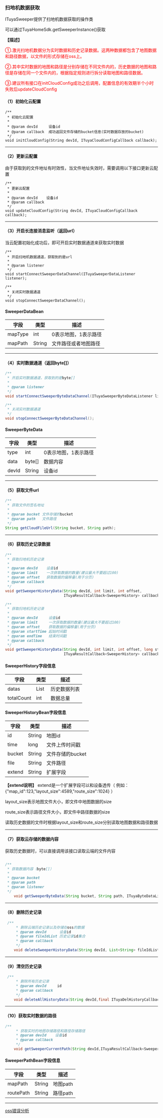 ### 扫地机数据获取

ITuyaSweeper提供了扫地机数据获取的操作类

可以通过TuyaHomeSdk.getSweeperInstance()获取

**【描述】**

<font color='red'>
①.激光扫地机数据分为实时数据和历史记录数据。这两种数据都包含了地图数据和路径数据，以文件的形式存储在oss上。

②.其中实时数据的地图和路径是分别存储在不同文件内的，历史数据的地图和路径是存储在同一个文件内的，根据指定规则进行拆分读取地图和路径数据。

③.建议所有接口在initCloudConfig成功之后调用，配置信息的有效期半个小时失败后updateCloudConfig


</font>


#### （1）初始化云配置

```
/**
 * 初始化云配置
 *
 * @param devId     设备id
 * @param callback  成功返回文件存储的bucket信息(实时数据存放的bucket)
 */
void initCloudConfig(String devId, ITuyaCloudConfigCallback callback);
```
---
#### （2）更新云配置

由于获取到的文件地址有时效性，当文件地址失效时，需要调用以下接口更新云配置

```
/**
 * 更新云配置
 *
 * @param devId    设备id
 * @param callback
 */
void updateCloudConfig(String devId, ITuyaCloudConfigCallback callback);
```
---

#### （3）开启长连接消息监听（返回url）

当云配置初始化成功后，即可开启实时数据通道来获取实时数据

```
/**
 * 开启扫地机数据通道，获取到的是url
 *
 * @param listener
 */
void startConnectSweeperDataChannel(ITuyaSweeperDataListener listener);

/**
 * 关闭实时数据通道
 */
void stopConnectSweeperDataChannel();
```
#### SweeperDataBean

| 字段 | 类型 | 描述 |
| --- | --- | --- |
| mapType | int  | 0表示地图，1表示路径|
| mapPath | String | 文件路径或者地图路径|
---

#### （4）实时数据通道（返回byte[]）

```java
/**
 * 开启实时数据通道，获取到的是byte[]
 *
 * @param listener
 */
void startConnectSweeperByteDataChannel(ITuyaSweeperByteDataListener listener);

/**
 * 关闭实时数据通道
 */
void stopConnectSweeperByteDataChannel();
```


#### SweeperByteData

| 字段 | 类型 | 描述 |
| --- | --- | --- |
| type | int  | 0表示地图，1表示路径|
| data | byte[] | 数据内容|
| devId |String | 设备id|
---


#### （5）获取文件url
```java
/**
 * 获取文件的签名地址
 *
 * @param bucket 文件存储的bucket
 * @param path   文件路径
 */
String getCloudFileUrl(String bucket, String path);
```
---


#### （6）获取历史记录数据

```java
/**
 * 获取扫地机历史记录
 *
 * @param devId    设备id
 * @param limit    一次获取数据的数量(建议最大不要超过100)
 * @param offset   获取数据的偏移量(用于分页)
 * @param callback
 */
void getSweeperHistoryData(String devId, int limit, int offset,
                           ITuyaResultCallback<SweeperHistory> callback);

/**
 * 获取扫地机历史记录
 *
 * @param devId     设备id
 * @param limit     一次获取数据的数量(建议最大不要超过100)
 * @param offset    获取数据的偏移量(用于分页)
 * @param startTime 起始时间戳
 * @param endTime   结束时间戳
 * @param callback
 */
void getSweeperHistoryData(String devId, int limit, int offset, long startTime, long endTime,
                           ITuyaResultCallback<SweeperHistory> callback);
```

#### SweeperHistory字段信息

| 字段 | 类型 | 描述 |
| --- | --- | --- |
| datas | List<SweeperHistoryBean>  | 历史数据列表|
| totalCount | int | 数据总量 |


#### SweeperHistoryBean字段信息

| 字段 | 类型 | 描述 |
| --- | --- | --- |
| id | String | 地图id|
| time | long | 文件上传时间戳 |
| bucket | String | 文件存储的bucket|
| file | String | 文件路径 |
| extend | String |扩展字段|


**【extend说明】**
extend是一个扩展字段可以和设备透传（ 例如：{"map_id":123,"layout_size":4589,"route_size":1024} ）

layout_size表示地图文件大小，即文件中地图数据的size

route_size表示路径文件大小，即文件中路径数据的size

读取历史数据的文件时根据layout_size和route_size分别读取地图数据和路径数据

---

#### （7）获取云存储的数据内容

获取历史数据时，可以直接调用该接口读取云端的文件内容

```java

/**
 * 获取数据内容（byte[]）
 *
 * @param bucket
 * @param path
 * @param listener
 */
    void getSweeperByteData(String bucket, String path, ITuyaByteDataListener listener);
```
---
#### （8）删除历史记录

```java
 /**
     * 删除云端历史记录以及存储在oss的数据
     * @param devId      设备id
     * @param fileIdList 历史记录id集合
     * @param callback  
     */
    void deleteSweeperHistoryData(String devId, List<String> fileIdList, final ITuyaDelHistoryCallback callback);
```
---
#### （9）清空历史记录

```java
 /**
     * 删除所有历史记录
     * @param devId     id
     * @param callback
     */
    void deleteAllHistoryData(String devId,final ITuyaDelHistoryCallback callback);
```
---
#### （10）获取实时数据的路径

```java
/**
     * 获取实时的地图存储路径和路径存储路径
     * @param devId    设备id
     * @param callback
     */
    void getSweeperCurrentPath(String devId,ITuyaResultCallback<SweeperPathBean> callback);
```

#### SweeperPathBean字段信息

| 字段 | 类型 | 描述 |
| --- | --- | --- |
| mapPath | String  | 地图path|
| routePath | String | 路径path|

---


[oss错误分析]( https://www.alibabacloud.com/help/zh/doc-detail/32005.html )
